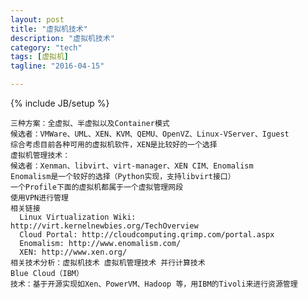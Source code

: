 ```yaml
---
layout: post
title: "虚拟机技术"
description: "虚拟机技术"
category: "tech"
tags: [虚拟机]
tagline: "2016-04-15"

---
```

{% include JB/setup %}

    三种方案：全虚拟、半虚拟以及Container模式
    候选者：VMWare、UML、XEN、KVM、QEMU、OpenVZ、Linux-VServer、Iguest
    综合考虑目前各种可用的虚拟机软件，XEN是比较好的一个选择
    虚拟机管理技术：
    候选者：Xenman、libvirt、virt-manager、XEN CIM、Enomalism
    Enomalism是一个较好的选择（Python实现，支持libvirt接口）
    一个Profile下面的虚拟机都属于一个虚拟管理网段
    使用VPN进行管理
    相关链接
      Linux Virtualization Wiki: http://virt.kernelnewbies.org/TechOverview
      Cloud Portal: http://cloudcomputing.qrimp.com/portal.aspx
      Enomalism: http://www.enomalism.com/
      XEN: http://www.xen.org/
    相关技术分析：虚拟机技术 虚拟机管理技术 并行计算技术
    Blue Cloud（IBM）
    技术：基于开源实现如Xen、PowerVM、Hadoop 等，用IBM的Tivoli来进行资源管理


